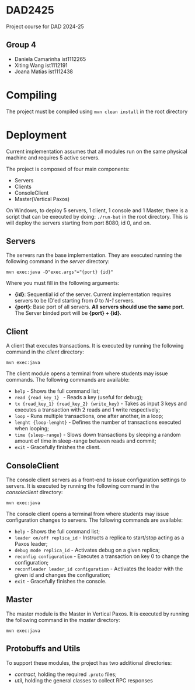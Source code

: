 # DAD2425
Project course for DAD 2024-25

## Group 4
- Daniela Camarinha ist1112265
- Xiting Wang ist1112191
- Joana Matias ist1112438

# Compiling
The project must be compiled using `mvn clean install` in the root directory

# Deployment

Current implementation assumes that all modules run on the same physical machine and requires 5 active servers. 

The project is composed of four main components:
- Servers
- Clients
- ConsoleClient
- Master(Vertical Paxos)

On Windows, to deploy 5 servers, 1 client, 1 console and 1 Master, there is a script that can be executed by doing:
`./run-bat` in the root directory.
This is will deploy the servers starting from port 8080, id 0, and on.


## Servers

The servers run the base implementation. They are executed running the following command in the *server* directory:

`mvn exec:java -D"exec.args"="{port} {id}"`

Where you must fill in the following arguments:
- **{id}**: Sequential id of the server. Current implementation requires servers to be ID'ed starting from *0* to *N-1* servers.
- **{port}**: Base port of all servers. **All servers should use the same port**. The Server binded port will be  **{port} + {id}**. 

## Client

A client that executes transactions. It is executed by running the following command in the *client* directory:

`mvn exec:java`

The client module opens a terminal from where students may issue commands. The following commands are available:
- `help` - Shows the full command list;
- `read {read_key_1} ` - Reads a key (useful for debug);
- `tx {read_key_1} {read_key_2} {write_key}` - Takes as input 3 keys and executes a transaction with 2 reads and 1 write respectively;
- `loop` - Runs multiple transactions, one after another, in a loop;
- `lenght {loop-lenght}` - Defines the number of transactions executed when looping;
- `time {sleep-range}` - Slows down transactions by sleeping a random amount of time in sleep-range between reads and commit;
- `exit` - Gracefully finishes the client.

## ConsoleClient

The console client servers as a front-end to issue configuration settings to servers. It is executed by running the following command in the *consoleclient* directory:

`mvn exec:java`

The console client opens a terminal from where students may issue configuration changes to servers. The following commands are available:
- `help` - Shows the full command list;
- `leader on/off replica_id` - Instructs a replica to start/stop acting as a Paxos leader;
- `debug mode replica_id` - Activates debug on a given replica;
- `reconfig configuration` - Executes a transaction on key 0 to change the configuration;
- `reconfleader leader_id configuration` - Activates the leader with the given id and changes the configuration;
- `exit` - Gracefully finishes the console.

## Master

The master module is the Master in Vertical Paxos. It is executed by running the following command in the *master* directory:

`mvn exec:java`

## Protobuffs and Utils

To support these modules, the project has two additional directories:
- *contract*, holding the required `.proto` files;
- *util*, holding the general classes to collect RPC responses
